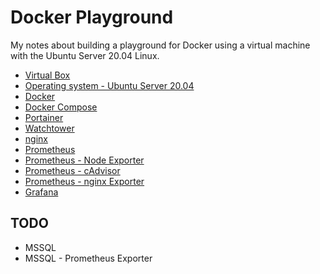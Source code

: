 # Docker Playground

My notes about building a playground for Docker using a virtual machine with the Ubuntu Server 20.04 Linux.

- [Virtual Box](docs/vm-virtual-box.md)
- [Operating system - Ubuntu Server 20.04](docs/os.md)
- [Docker](docs/docker.md)
- [Docker Compose](docs/docker-compose.md)
- [Portainer](docs/portainer.md)
- [Watchtower](docs/watchtower.md)
- [nginx](docs/nginx.md)
- [Prometheus](docs/prometheus.md)
- [Prometheus - Node Exporter](docs/prometheus-node-exporter.md)
- [Prometheus - cAdvisor](docs/prometheus-cadvisor.md)
- [Prometheus - nginx Exporter](docs/prometheus-nginx-exporter.md)
- [Grafana](docs/grafana.md)

## TODO

* MSSQL
* MSSQL - Prometheus Exporter